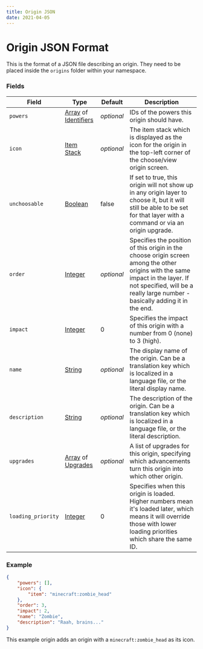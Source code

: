 ```yaml
---
title: Origin JSON
date: 2021-04-05
---
```


# Origin JSON Format

This is the format of a JSON file describing an origin. They need to be placed inside the `origins` folder within your namespace.

### Fields

Field  | Type | Default | Description
-------|------|---------|-------------
`powers` | [Array](data_types/array.md) of [Identifiers](data_types/identifier.md) | _optional_ | IDs of the powers this origin should have.
`icon` | [Item Stack](data_types/item_stack.md) | _optional_ | The item stack which is displayed as the icon for the origin in the top-left corner of the choose/view origin screen.
`unchoosable` | [Boolean](data_types/boolean.md) | false | If set to true, this origin will not show up in any origin layer to choose it, but it will still be able to be set for that layer with a command or via an origin upgrade.
`order` | [Integer](data_types/integer.md) | _optional_ | Specifies the position of this origin in the choose origin screen among the other origins with the same impact in the layer. If not specified, will be a really large number - basically adding it in the end.
`impact` | [Integer](data_types/integer.md) | 0 | Specifies the impact of this origin with a number from 0 (none) to 3 (high).
`name` | [String](data_types/string.md) | _optional_ | The display name of the origin. Can be a translation key which is localized in a language file, or the literal display name.
`description` | [String](data_types/string.md) | _optional_ | The description of the origin. Can be a translation key which is localized in a language file, or the literal description.
`upgrades` | [Array](data_types/array.md) of [Upgrades](upgrade_json.md) | _optional_ | A list of upgrades for this origin, specifying which advancements turn this origin into which other origin.
`loading_priority` | [Integer](data_types/integer.md) | 0 | Specifies when this origin is loaded. Higher numbers mean it's loaded later, which means it will override those with lower loading priorities which share the same ID.

### Example

```json
{
    "powers": [],
    "icon": {
        "item": "minecraft:zombie_head"
    },
    "order": 3,
    "impact": 2,
    "name": "Zombie",
    "description": "Raah, brains..."
}
```
This example origin adds an origin with a `minecraft:zombie_head` as its icon.
